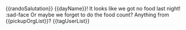 {{randoSalutation}} {{dayName}}!
It looks like we got no food last night! :sad-face
Or maybe we forget to do the food count?
Anything from {{pickupOrgList}}?
{{tagUserList}}
